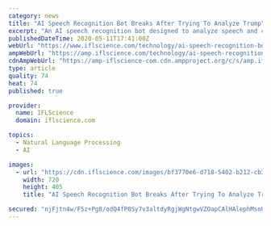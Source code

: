 ```yaml
---
category: news
title: "AI Speech Recognition Bot Breaks After Trying To Analyze Trump"
excerpt: "An AI speech recognition bot designed to analyze speech and compile it into a database broke when it tried to analyze Trump's speech patterns, its creator"
publishedDateTime: 2020-05-11T17:41:00Z
webUrl: "https://www.iflscience.com/technology/ai-speech-recognition-bot-breaks-after-trying-to-analyze-trump/"
ampWebUrl: "https://amp.iflscience.com/technology/ai-speech-recognition-bot-breaks-after-trying-to-analyze-trump/"
cdnAmpWebUrl: "https://amp-iflscience-com.cdn.ampproject.org/c/s/amp.iflscience.com/technology/ai-speech-recognition-bot-breaks-after-trying-to-analyze-trump/"
type: article
quality: 74
heat: 74
published: true

provider:
  name: IFLScience
  domain: iflscience.com

topics:
  - Natural Language Processing
  - AI

images:
  - url: "https://cdn.iflscience.com/images/bf3770e6-d718-5402-b212-cb364f2fa018/default-1589197781-cover-image.jpg"
    width: 720
    height: 405
    title: "AI Speech Recognition Bot Breaks After Trying To Analyze Trump"

secured: "njFjtn4w/F5z+Pg8/odQ4fP0Sy7v3altdyRgjWgNtgwVZOapCAlHAlephMsoUGWi3yF+3hKW1/zW0DmWJJhoQoIh1s993PPFcIjhZZLqgus4JwqiFBAL/IkwtRseSursHIz2HhhcBbyfNsXXUqUNn9mbqqszNoW1xuvVnNheIyPhF1TXKNnqx+SXcYcPADrEtlflDmY4XZ6qjaCyIKNuF0NqWD8hiT1IGf0h8l+IeINE45zZeeIIn+/0kcGw+0sgzz8PzNfRFIa/P4J9UEVIa8O39fTX3f5QDHcXYpC0dv7MU0UmW7g+HjbxyunnUr9k;CVnTmF3RtDccQeykrk3sbA=="
---
```


